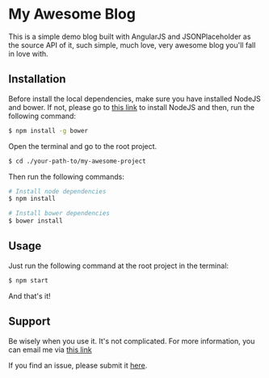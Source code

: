 # My Awesome Blog
This is a simple demo blog built with AngularJS and JSONPlaceholder as the source API of it, such simple, much love, very awesome blog you'll fall in love with.

## Installation

Before install the local dependencies, make sure you have installed NodeJS and bower. If not, please go to [this link](https://nodejs.org/en/) to install NodeJS and then, run the following command:

```sh
$ npm install -g bower
```

Open the terminal and go to the root project.

```sh
$ cd ./your-path-to/my-awesome-project
```

Then run the following commands:

```sh
# Install node dependencies
$ npm install

# Install bower dependencies
$ bower install
```

## Usage

Just run the following command at the root project in the terminal:

```sh
$ npm start
```

And that's it!

## Support
Be wisely when you use it. It's not complicated. For more information, you can email me via [this link](mailto:andresencarnacion03@gmail.com)

If you find an issue, please submit it [here](https://github.com/andrese03/my-awesome-blog/issues).

